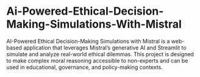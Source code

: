 # Ai-Powered-Ethical-Decision-Making-Simulations-With-Mistral
AI-Powered Ethical Decision-Making Simulations with Mistral is a web-based application that leverages Mistral’s generative AI and Streamlit to simulate and analyze real-world ethical dilemmas. This project is designed to make complex moral reasoning accessible to non-experts and can be used in educational, governance, and policy-making contexts.
